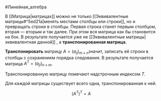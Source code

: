 #Линейная_алгебра 

В [[Матрица|матрицах]] можно не только [[Эквивалентные матрицы#^5ed21a|менять местами столбцы или строки]], но и превращать строки в столбцы. Первая строка станет первым столбцом, вторая — вторым и так далее. При этом вся матрица как бы становится на бок. В результате получается уже не [[Эквивалентные матрицы|эквивалентная данной]] , а **транспонированная матрица.**

**Транспонировать** матрицу $A=(a_{ij}​)_{m×n}$​ значит, записать её строки в столбцы с сохранением порядка следования. В результате получается матрица $A^T=(a_{ji}​)_{n×m}$​.

Транспонированную матрицу помечают надстрочным индексом $T$.

Для каждой матрицы существует всего одна, транспонированная к ней.

$$(A^T)^T=A$$